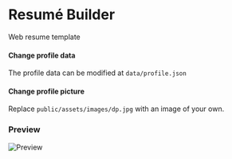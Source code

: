 # Resumé Builder
Web resume template

#### Change profile data
The profile data can be modified at `data/profile.json`

#### Change profile picture
Replace `public/assets/images/dp.jpg` with an image of your own.

### Preview
![Preview](https://raw.githubusercontent.com/imvpn22/resume-builder/master/preview/preview.png)
